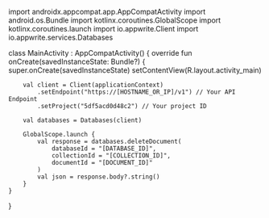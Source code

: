 import androidx.appcompat.app.AppCompatActivity
import android.os.Bundle
import kotlinx.coroutines.GlobalScope
import kotlinx.coroutines.launch
import io.appwrite.Client
import io.appwrite.services.Databases

class MainActivity : AppCompatActivity() {
    override fun onCreate(savedInstanceState: Bundle?) {
        super.onCreate(savedInstanceState)
        setContentView(R.layout.activity_main)

        val client = Client(applicationContext)
            .setEndpoint("https://[HOSTNAME_OR_IP]/v1") // Your API Endpoint
            .setProject("5df5acd0d48c2") // Your project ID

        val databases = Databases(client)

        GlobalScope.launch {
            val response = databases.deleteDocument(
                databaseId = "[DATABASE_ID]",
                collectionId = "[COLLECTION_ID]",
                documentId = "[DOCUMENT_ID]"
            )
            val json = response.body?.string()        
        }
    }
}